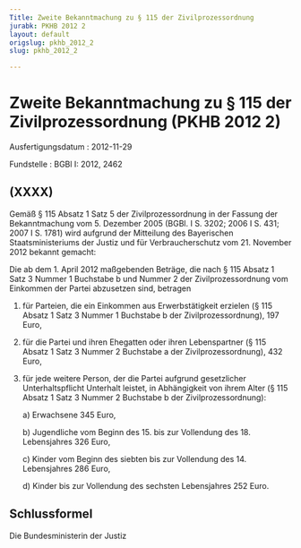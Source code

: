 ```yaml
---
Title: Zweite Bekanntmachung zu § 115 der Zivilprozessordnung
jurabk: PKHB 2012 2
layout: default
origslug: pkhb_2012_2
slug: pkhb_2012_2

---
```


# Zweite Bekanntmachung zu § 115 der Zivilprozessordnung (PKHB 2012 2)

Ausfertigungsdatum
:   2012-11-29

Fundstelle
:   BGBl I: 2012, 2462


## (XXXX)

Gemäß § 115 Absatz 1 Satz 5 der Zivilprozessordnung in der Fassung der
Bekanntmachung vom 5. Dezember 2005 (BGBl. I S. 3202; 2006 I S. 431;
2007 I S. 1781) wird aufgrund der Mitteilung des Bayerischen
Staatsministeriums der Justiz und für Verbraucherschutz vom 21.
November 2012 bekannt gemacht:

Die ab dem 1. April 2012 maßgebenden Beträge, die nach § 115 Absatz 1
Satz 3 Nummer 1 Buchstabe b und Nummer 2 der Zivilprozessordnung vom
Einkommen der Partei abzusetzen sind, betragen

1.  für Parteien, die ein Einkommen aus Erwerbstätigkeit erzielen (§ 115
    Absatz 1 Satz 3 Nummer 1 Buchstabe b der Zivilprozessordnung), 197
    Euro,


2.  für die Partei und ihren Ehegatten oder ihren Lebenspartner (§ 115
    Absatz 1 Satz 3 Nummer 2 Buchstabe a der Zivilprozessordnung), 432
    Euro,


3.  für jede weitere Person, der die Partei aufgrund gesetzlicher
    Unterhaltspflicht Unterhalt leistet, in Abhängigkeit von ihrem Alter
    (§ 115 Absatz 1 Satz 3 Nummer 2 Buchstabe b der Zivilprozessordnung):

    a)  Erwachsene 345 Euro,


    b)  Jugendliche vom Beginn des 15. bis zur Vollendung des 18. Lebensjahres
        326 Euro,


    c)  Kinder vom Beginn des siebten bis zur Vollendung des 14. Lebensjahres
        286 Euro,


    d)  Kinder bis zur Vollendung des sechsten Lebensjahres 252 Euro.








## Schlussformel

Die Bundesministerin der Justiz

